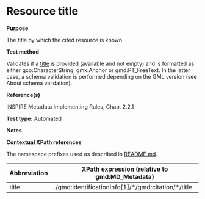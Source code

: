 
# Resource title

**Purpose**	

The title by which the cited resource is known

**Test method**	

Validates if a [title](#title) is provided (available and not empty) and is formatted as either gco:CharacterString, gmx:Anchor or gmd:PT_FreeText. 
In the latter case, a schema validation is performed depending on the GML version (see About schema validation).

**Reference(s)**	 

INSPIRE Metadata Implementing Rules, Chap. 2.2.1

**Test type:** Automated

**Notes**

**Contextual XPath references**

The namespace prefixes used as described in [README.md](./README.md#namespaces).

Abbreviation                                   |  XPath expression (relative to gmd:MD_Metadata)
-----------------------------------------------| -------------------------------------------------------------------------
title <a name="title"></a>   | ./gmd:identificationInfo[1]/\*/gmd:citation/\*/title
